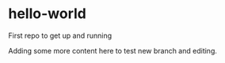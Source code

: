# hello-world
First repo to get up and running

Adding some more content here to test new branch and editing.
